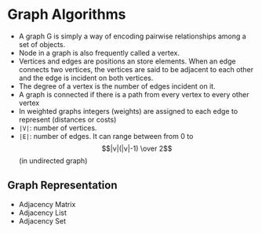 # Graph Algorithms
- A graph G is simply a way of encoding pairwise relationships among a set of objects.
- Node in a graph is also frequently called a vertex.
- Vertices and edges are positions an store elements. When an edge connects two vertices, the vertices are said to be adjacent to each other and the edge is incident on both vertices.
- The degree of a vertex is the number of edges incident on it.
- A graph is connected if there is a path from every vertex to every other vertex
- In weighted graphs integers (weights) are assigned to each edge to represent (distances or costs)
- `|V|`: number of vertices.
- `|E|`: number of edges. It can range between from 0 to $$|v|(|v|-1) \over 2$$ (in undirected graph)

## Graph Representation
- Adjacency Matrix
- Adjacency List
- Adjacency Set